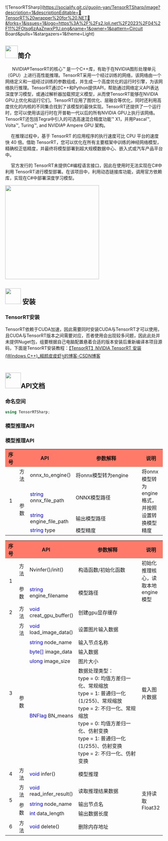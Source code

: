 ![TensorRTSharp](https://socialify.git.ci/guojin-yan/TensorRTSharp/image?description=1&descriptionEditable=💞TensorRT%20wrapper%20for%20.NET💞&forks=1&issues=1&logo=https%3A%2F%2Fs2.loli.net%2F2023%2F04%2F11%2FOtsq6zAaZnwxP1U.png&name=1&owner=1&pattern=Circuit Board&pulls=1&stargazers=1&theme=Light)

##  <img title="更新日志" src="https://s2.loli.net/2023/01/26/Zs1VFUT4BGQgfE9.png" alt="" width="40">简介

&emsp;   NVIDIA®TensorRT的核心™ 是一个C++库，有助于在NVIDIA图形处理单元（GPU）上进行高性能推理。TensorRT采用一个经过训练的网络，该网络由一个网络定义和一组经过训练的参数组成，并生成一个高度优化的运行时引擎，为该网络执行推理。TensorRT通过C++和Python提供API，帮助通过网络定义API表达深度学习模型，或通过解析器加载预定义模型，从而使TensorRT能够在NVIDIA GPU上优化和运行它们。TensorRT应用了图优化、层融合等优化，同时还利用高度优化的内核的不同集合找到了该模型的最快实现。TensorRT还提供了一个运行时，您可以使用该运行时在开普勒一代以后的所有NVIDIA GPU上执行该网络。TensorRT还包括Tegra中引入的可选高速混合精度功能™ X1，并用Pascal™, Volta™, Turing™, and NVIDIA® Ampere GPU 架构。

&emsp;   在推理过程中，基于 TensorRT 的应用程序的执行速度可比 CPU 平台的速度快 40 倍。借助 TensorRT，您可以优化在所有主要框架中训练的神经网络模型，精确校正低精度，并最终将模型部署到超大规模数据中心、嵌入式或汽车产品平台中。

&emsp;    官方发行的 TensorRT未提供C#编程语言接口，因此在使用时无法实现在C#中利用 TensorRT进行模型部署。在该项目中，利用动态链接库功能，调用官方依赖库，实现在C#中部署深度学习模型。

<img title="更新日志" src="https://s2.loli.net/2023/04/11/Otsq6zAaZnwxP1U.png" alt="" width="300">

## <img title="安装" src="https://s2.loli.net/2023/01/26/bm6WsE5cfoVvj7i.png" alt="" width="50"> 安装

### TensorRT安装

TensorRT依赖于CUDA加速，因此需要同时安装CUDA与TensorRT才可以使用，且CUDA与TensorRT版本之间需要对应，否者使用会出现较多问题，因此此处并未提供Nuget包，组要根据自己电脑配置悬着合适的版本安装后重新编译本项目源码，下面是TensorRT安装教程：[【TensorRT】NVIDIA TensorRT 安装 (Windows C++)_椒颜皮皮虾྅的博客-CSDN博客](https://blog.csdn.net/Grape_yan/article/details/127320959)



## <img title="API文档" src="https://s2.loli.net/2023/01/26/CNgHGrJ2DyvsaP4.png" alt="" width="50">API文档

### 命名空间

```c#
using TensorRTSharp;
```



### 模型推理API

<table>
	<tr>
	    <th width="7%" align="center" bgcolor=#FF7A68>序号</th>
	    <th width="35%" colspan="2" align="center" bgcolor=#FF7A68>API</th>
	    <th width="43%" align="center" bgcolor=#FF7A68>参数解释</th>  
        <th width="15%" align="center" bgcolor=#FF7A68>说明</th>
	</tr >
	<tr >
	    <td rowspan="4" align="center">1</td>
	    <td align="center">方法</td>
        <td>onnx_to_engine()</td>
        <td>将onnx模型转为engine</td>
        <td rowspan="4">将onnx模型转为engine格式，并按照设置转换模型精度</td>
	</tr>
    <tr >
	    <td rowspan="3" align="center">参数</td>
        <td><font color=blue>string</font> onnx_file_path</td>
        <td>ONNX模型路径</td>
	</tr>
    <tr >
        <td><font color=blue>string</font> engine_file_path</td>
        <td>输出模型路径</td>
	</tr>
    <tr >
        <td><font color=blue>string</font> type</td>
        <td>模型精度</td>
	</tr>

### 模型推理API

<table>
	<tr>
	    <th width="7%" align="center" bgcolor=#FF7A68>序号</th>
	    <th width="35%" colspan="2" align="center" bgcolor=#FF7A68>API</th>
	    <th width="43%" align="center" bgcolor=#FF7A68>参数解释</th>  
        <th width="15%" align="center" bgcolor=#FF7A68>说明</th>
	</tr >
	<tr >
	    <td rowspan="2" align="center">1</td>
	    <td align="center">方法</td>
        <td>Nvinfer()/init()</td>
        <td>构造函数/初始化函数</td>
        <td rowspan="2">初始化推理核心，读取本地engine模型</td>
	</tr>
    <tr >
	    <td rowspan="1" align="center">参数</td>
        <td><font color=blue>string</font> engine_filename</td>
        <td>模型路径</td>
	</tr>
	<tr >
	    <td rowspan="1" align="center">2</td>
	    <td align="center">方法</td>
        <td><font color=blue>void</font> creat_gpu_buffer()</td>
        <td>创建gpu显存缓存</td>
	</tr>
	<tr >
	    <td rowspan="5" align="center">3</td>
	    <td align="center">方法</td>
        <td><font color=blue>void</font> load_image_data()</td>
        <td>设置图片输入数据</td>
        <td rowspan="5">载入图片数据</td>
	</tr>
    <tr >
	    <td rowspan="4" align="center">参数</td>
        <td><font color=blue>string</font> node_name</td>
        <td>输入节点名称</td>
	</tr>
    <tr >
        <td><font color=blue>byte[]</font> image_data</td>
        <td>输入数据</td>
	</tr>
    <tr >
        <td><font color=blue>ulong</font> image_size</td>
        <td>图片大小</td>
	</tr>
    <tr >
        <td><font color=blue>BNFlag</font> BN_means</td>
        <td>数据处理类型：<br>type = 0: 均值方差归一化、常规缩放<br>type = 1: 普通归一化(1/255)、常规缩放<br>type = 2: 不归一化、常规缩放<br>type = 0: 均值方差归一化、仿射变换<br>type = 1: 普通归一化(1/255)、仿射变换<br>type = 2: 不归一化、仿射变换</td>
	</tr>
	<tr >
	    <td rowspan="1" align="center">4</td>
	    <td align="center">方法</td>
        <td><font color=blue>void</font> infer()</td>
        <td>模型推理</td>
        <td rowspan="1"></td>
	</tr>
	<tr >
	    <td rowspan="3" align="center">5</td>
	    <td align="center">方法</td>
        <td><font color=blue>void</font> read_infer_result()</td>
        <td>读取推理结果数据</td>
        <td rowspan="3">支持读取Float32</td>
	</tr>
    <tr >
	    <td rowspan="2" align="center">参数</td>
        <td><font color=blue>string</font> node_name</td>
        <td>输出节点名</td>
	</tr>
    <tr >
        <td><font color=blue>int</font> data_length</td>
        <td>输出数据长度</td>
	</tr>
	<tr >
	    <td rowspan="1" align="center">6</td>
	    <td align="center">方法</td>
        <td><font color=blue>void</font> delete()</td>
        <td>删除内存地址</td>
        <td rowspan="1"></td>
	</tr>


